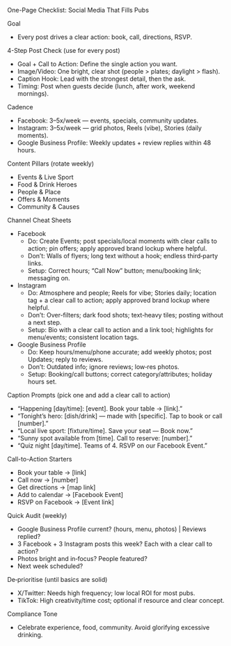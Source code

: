One-Page Checklist: Social Media That Fills Pubs

Goal
- Every post drives a clear action: book, call, directions, RSVP.

4-Step Post Check (use for every post)
- Goal + Call to Action: Define the single action you want.
- Image/Video: One bright, clear shot (people > plates; daylight > flash).
- Caption Hook: Lead with the strongest detail, then the ask.
- Timing: Post when guests decide (lunch, after work, weekend mornings).

Cadence
- Facebook: 3–5x/week — events, specials, community updates.
- Instagram: 3–5x/week — grid photos, Reels (vibe), Stories (daily moments).
- Google Business Profile: Weekly updates + review replies within 48 hours.

Content Pillars (rotate weekly)
- Events & Live Sport
- Food & Drink Heroes
- People & Place
- Offers & Moments
- Community & Causes

Channel Cheat Sheets
- Facebook
  - Do: Create Events; post specials/local moments with clear calls to action; pin offers; apply approved brand lockup where helpful.
  - Don’t: Walls of flyers; long text without a hook; endless third‑party links.
  - Setup: Correct hours; “Call Now” button; menu/booking link; messaging on.
- Instagram
  - Do: Atmosphere and people; Reels for vibe; Stories daily; location tag + a clear call to action; apply approved brand lockup where helpful.
  - Don’t: Over-filters; dark food shots; text‑heavy tiles; posting without a next step.
  - Setup: Bio with a clear call to action and a link tool; highlights for menu/events; consistent location tags.
- Google Business Profile
  - Do: Keep hours/menu/phone accurate; add weekly photos; post Updates; reply to reviews.
  - Don’t: Outdated info; ignore reviews; low‑res photos.
  - Setup: Booking/call buttons; correct category/attributes; holiday hours set.

Caption Prompts (pick one and add a clear call to action)
- “Happening [day/time]: [event]. Book your table → [link].”
- “Tonight’s hero: [dish/drink] — made with [specific]. Tap to book or call [number].”
- “Local live sport: [fixture/time]. Save your seat — Book now.”
- “Sunny spot available from [time]. Call to reserve: [number].”
- “Quiz night [day/time]. Teams of 4. RSVP on our Facebook Event.”

Call-to-Action Starters
- Book your table → [link]
- Call now → [number]
- Get directions → [map link]
- Add to calendar → [Facebook Event]
- RSVP on Facebook → [Event link]

Quick Audit (weekly)
- Google Business Profile current? (hours, menu, photos) | Reviews replied?
- 3 Facebook + 3 Instagram posts this week? Each with a clear call to action?
- Photos bright and in‑focus? People featured?
- Next week scheduled?

De‑prioritise (until basics are solid)
- X/Twitter: Needs high frequency; low local ROI for most pubs.
- TikTok: High creativity/time cost; optional if resource and clear concept.

Compliance Tone
- Celebrate experience, food, community. Avoid glorifying excessive drinking.
